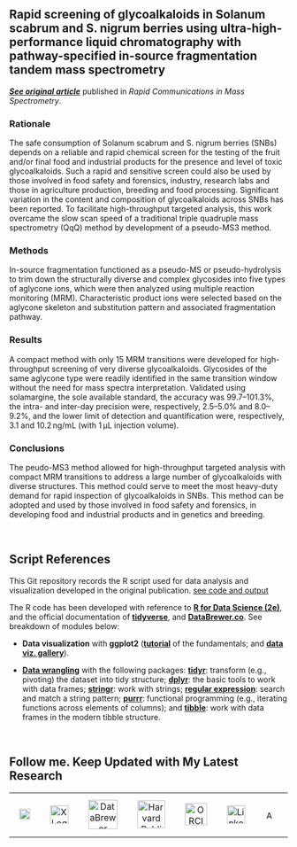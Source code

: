 ## Rapid screening of glycoalkaloids in Solanum scabrum and S. nigrum berries using ultra-high-performance liquid chromatography with pathway-specified in-source fragmentation tandem mass spectrometry

[***See original article***](https://analyticalsciencejournals.onlinelibrary.wiley.com/doi/abs/10.1002/rcm.8882) published in _Rapid Communications in Mass Spectrometry_.

### Rationale
The safe consumption of Solanum scabrum and S. nigrum berries (SNBs) depends on a reliable and rapid chemical screen for the testing of the fruit and/or final food and industrial products for the presence and level of toxic glycoalkaloids. Such a rapid and sensitive screen could also be used by those involved in food safety and forensics, industry, research labs and those in agriculture production, breeding and food processing. Significant variation in the content and composition of glycoalkaloids across SNBs has been reported. To facilitate high-throughput targeted analysis, this work overcame the slow scan speed of a traditional triple quadruple mass spectrometry (QqQ) method by development of a pseudo-MS3 method.

### Methods
In-source fragmentation functioned as a pseudo-MS or pseudo-hydrolysis to trim down the structurally diverse and complex glycosides into five types of aglycone ions, which were then analyzed using multiple reaction monitoring (MRM). Characteristic product ions were selected based on the aglycone skeleton and substitution pattern and associated fragmentation pathway.

### Results
A compact method with only 15 MRM transitions were developed for high-throughput screening of very diverse glycoalkaloids. Glycosides of the same aglycone type were readily identified in the same transition window without the need for mass spectra interpretation. Validated using solamargine, the sole available standard, the accuracy was 99.7–101.3%, the intra- and inter-day precision were, respectively, 2.5–5.0% and 8.0–9.2%, and the lower limit of detection and quantification were, respectively, 3.1 and 10.2 ng/mL (with 1 μL injection volume).

### Conclusions
The peudo-MS3 method allowed for high-throughput targeted analysis with compact MRM transitions to address a large number of glycoalkaloids with diverse structures. This method could serve to meet the most heavy-duty demand for rapid inspection of glycoalkaloids in SNBs. This method can be adopted and used by those involved in food safety and forensics, in developing food and industrial products and in genetics and breeding.

<br>

## Script References

This Git repository records the R script used for data analysis and visualization developed in the original publication. [see code and output](https://yuanbofaith.github.io/Solanum_alkaloid_inSourceFragmentation_MSMS/)

The R code has been developed with reference to [**R for Data Science (2e)**](https://r4ds.hadley.nz/), and the official documentation of [**tidyverse**](https://www.tidyverse.org/), and [**DataBrewer.co**](https://www.databrewer.co/). See breakdown of modules below:

- **Data visualization** with **ggplot2** ([**tutorial**](https://www.databrewer.co/R/visualization/introduction) of the fundamentals; and [**data viz. gallery**](https://www.databrewer.co/R/gallery)).

- [**Data wrangling**](https://www.databrewer.co/R/data-wrangling) with the following packages:
[**tidyr**](https://www.databrewer.co/R/data-wrangling/tidyr/introduction): transform (e.g., pivoting) the dataset into tidy structure; [**dplyr**](https://www.databrewer.co/R/data-wrangling/dplyr/0-introduction): the basic tools to work with data frames; [**stringr**](https://www.databrewer.co/R/data-wrangling/stringr/0-introduction): work with strings; [**regular expression**](https://www.databrewer.co/R/data-wrangling/regular-expression/0-introduction): search and match a string pattern; [**purrr**](https://www.databrewer.co/R/data-wrangling/purrr/introduction): functional programming (e.g., iterating functions across elements of columns); and [**tibble**](https://www.databrewer.co/R/data-wrangling/tibble/introduction): work with data frames in the modern tibble structure.

<br>

## Follow me. Keep Updated with My Latest Research

<table style="border-collapse: collapse; width: 100%; border: 0; border-spacing: 0;">
  <tr>
    <td style="border: none;" align="center">
      <a href="https://medium.com/@yuanbo.faith">
        <img src="https://upload.wikimedia.org/wikipedia/commons/0/0d/Medium_%28website%29_logo.svg" alt="Medium Logo" style="height: 20px; max-width: 100px; margin: 10px;">
      </a>
    </td>
    <td style="border: none;" align="center">
      <a href="https://x.com/yuanbogeneral">
        <img src="https://upload.wikimedia.org/wikipedia/commons/c/ce/X_logo_2023.svg" alt="X Logo" style="height: 33px; max-width: 100px; margin: 10px;">
      </a>
    </td>
    <td style="border: none;" align="center">
      <a href="https://www.databrewer.co/">
        <img src="https://upload.wikimedia.org/wikipedia/commons/b/b8/DataBrewer.png" alt="DataBrewer Logo" style="height: 53px; max-width: 100px; margin: 10px;">
      </a>
    </td>
    <td style="border: none;" align="center">
      <a href="https://connects.catalyst.harvard.edu/Profiles/display/Person/193422">
        <img src="https://upload.wikimedia.org/wikipedia/en/1/18/Harvard_shield-Public_Health.png" alt="Harvard Public Health Logo" style="height: 50px; max-width: 100px; margin: 10px;">
      </a>
    </td>
    <td style="border: none;" align="center">
      <a href="https://orcid.org/0000-0003-0222-8095">
        <img src="https://upload.wikimedia.org/wikipedia/commons/0/06/ORCID_iD.svg" alt="ORCID Logo" style="height: 40px; max-width: 100px; margin: 10px;">
      </a>
    </td>
    <td style="border: none;" align="center">
      <a href="https://www.linkedin.com/in/bo-yuan-amazing/">
        <img src="https://upload.wikimedia.org/wikipedia/commons/c/ca/LinkedIn_logo_initials.png" alt="LinkedIn Logo" style="height: 33px; max-width: 100px; margin: 10px;">
      </a>
    </td>
    <td style="border: none;" align="center">
      <a href="https://harvard.academia.edu/BYuan">
        <img src="https://upload.wikimedia.org/wikipedia/commons/a/a0/Academia.edu_logo.svg" alt="Academia Logo" style="height: 15px; max-width: 100px; margin: 10px;">
      </a>
    </td>
    <td style="border: none;" align="center">
      <a href="https://scholar.google.com/citations?user=aFh0570AAAAJ&hl=en">
        <img src="https://static-00.iconduck.com/assets.00/google-scholar-icon-2048x2048-sjbhklt7.png" alt="Google Scholar" style="height: 35px; max-width: 100px; margin: 10px;">
      </a>
    </td>
  </tr>
</table>
